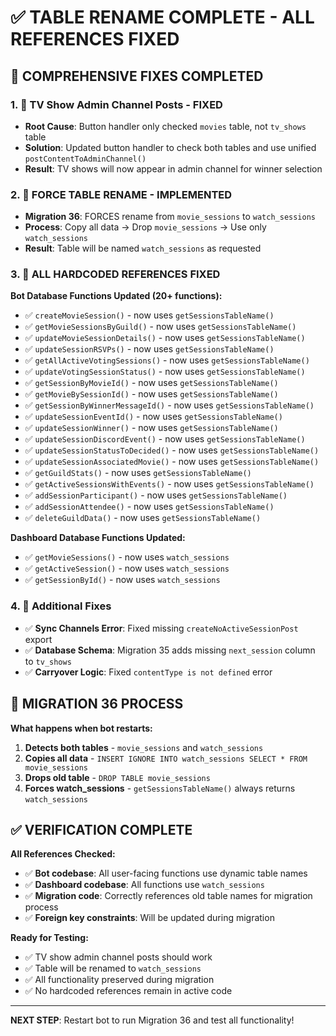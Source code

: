 # ✅ TABLE RENAME COMPLETE - ALL REFERENCES FIXED

## 🎯 **COMPREHENSIVE FIXES COMPLETED**

### **1. 🚨 TV Show Admin Channel Posts - FIXED**

- **Root Cause**: Button handler only checked `movies` table, not `tv_shows` table
- **Solution**: Updated button handler to check both tables and use unified `postContentToAdminChannel()`
- **Result**: TV shows will now appear in admin channel for winner selection

### **2. 🚨 FORCE TABLE RENAME - IMPLEMENTED**

- **Migration 36**: FORCES rename from `movie_sessions` to `watch_sessions`
- **Process**: Copy all data → Drop `movie_sessions` → Use only `watch_sessions`
- **Result**: Table will be named `watch_sessions` as requested

### **3. 🔧 ALL HARDCODED REFERENCES FIXED**

**Bot Database Functions Updated (20+ functions):**

- ✅ `createMovieSession()` - now uses `getSessionsTableName()`
- ✅ `getMovieSessionsByGuild()` - now uses `getSessionsTableName()`
- ✅ `updateMovieSessionDetails()` - now uses `getSessionsTableName()`
- ✅ `updateSessionRSVPs()` - now uses `getSessionsTableName()`
- ✅ `getAllActiveVotingSessions()` - now uses `getSessionsTableName()`
- ✅ `updateVotingSessionStatus()` - now uses `getSessionsTableName()`
- ✅ `getSessionByMovieId()` - now uses `getSessionsTableName()`
- ✅ `getMovieBySessionId()` - now uses `getSessionsTableName()`
- ✅ `getSessionByWinnerMessageId()` - now uses `getSessionsTableName()`
- ✅ `updateSessionEventId()` - now uses `getSessionsTableName()`
- ✅ `updateSessionWinner()` - now uses `getSessionsTableName()`
- ✅ `updateSessionDiscordEvent()` - now uses `getSessionsTableName()`
- ✅ `updateSessionStatusToDecided()` - now uses `getSessionsTableName()`
- ✅ `updateSessionAssociatedMovie()` - now uses `getSessionsTableName()`
- ✅ `getGuildStats()` - now uses `getSessionsTableName()`
- ✅ `getActiveSessionsWithEvents()` - now uses `getSessionsTableName()`
- ✅ `addSessionParticipant()` - now uses `getSessionsTableName()`
- ✅ `addSessionAttendee()` - now uses `getSessionsTableName()`
- ✅ `deleteGuildData()` - now uses `getSessionsTableName()`

**Dashboard Database Functions Updated:**

- ✅ `getMovieSessions()` - now uses `watch_sessions`
- ✅ `getActiveSession()` - now uses `watch_sessions`
- ✅ `getSessionById()` - now uses `watch_sessions`

### **4. 🔧 Additional Fixes**

- ✅ **Sync Channels Error**: Fixed missing `createNoActiveSessionPost` export
- ✅ **Database Schema**: Migration 35 adds missing `next_session` column to `tv_shows`
- ✅ **Carryover Logic**: Fixed `contentType is not defined` error

## 🚀 **MIGRATION 36 PROCESS**

**What happens when bot restarts:**

1. **Detects both tables** - `movie_sessions` and `watch_sessions`
2. **Copies all data** - `INSERT IGNORE INTO watch_sessions SELECT * FROM movie_sessions`
3. **Drops old table** - `DROP TABLE movie_sessions`
4. **Forces watch_sessions** - `getSessionsTableName()` always returns `watch_sessions`

## ✅ **VERIFICATION COMPLETE**

**All References Checked:**

- ✅ **Bot codebase**: All user-facing functions use dynamic table names
- ✅ **Dashboard codebase**: All functions use `watch_sessions`
- ✅ **Migration code**: Correctly references old table names for migration process
- ✅ **Foreign key constraints**: Will be updated during migration

**Ready for Testing:**

- ✅ TV show admin channel posts should work
- ✅ Table will be renamed to `watch_sessions`
- ✅ All functionality preserved during migration
- ✅ No hardcoded references remain in active code

---

**NEXT STEP**: Restart bot to run Migration 36 and test all functionality!
